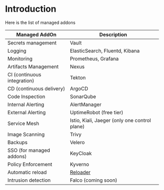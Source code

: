 # Introduction

Here is the list of managed addons

Managed AddOn |	Description
--- | --- 
Secrets management | Vault
Logging |	ElasticSearch, Fluentd, Kibana
Monitoring | Prometheus, Grafana
Artifacts Management | Nexus
CI (continuous integration) | Tekton
CD (continuous delivery) | ArgoCD
Code Inspection | SonarQube
Internal Alerting | AlertManager
External Alerting | UptimeRobot (free tier)
Service Mesh | Istio, Kiali, Jaeger (only one control plane)
Image Scanning | Trivy
Backups | Velero
SSO (for managed addons) | KeyCloak
Policy Enforcement | Kyverno
Automatic reload | [Reloader](https://github.com/stakater/Reloader)
Intrusion detection | Falco (coming soon)
